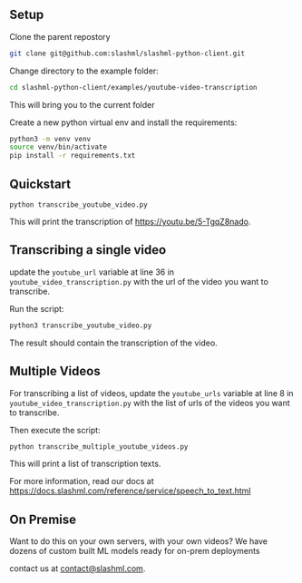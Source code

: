 
## Setup

Clone the parent repostory 


```bash
git clone git@github.com:slashml/slashml-python-client.git
```

Change directory to the example folder:

```bash
cd slashml-python-client/examples/youtube-video-transcription
```

This will bring you to the current folder


Create a new python virtual env and install the requirements:

```bash
python3 -m venv venv
source venv/bin/activate
pip install -r requirements.txt
```

## Quickstart

```
python transcribe_youtube_video.py
```

This will print the transcription of https://youtu.be/5-TgqZ8nado. 



## Transcribing a single video
update the `youtube_url` variable at line 36 in `youtube_video_transcription.py` with the url of the video you want to transcribe.

Run the script:

```bash
python3 transcribe_youtube_video.py
```
The result should contain the transcription of the video.

## Multiple Videos
For transcribing a list of videos, update the `youtube_urls` variable at line 8 in `youtube_video_transcription.py` with the list of urls of the videos you want to transcribe.

Then execute the script:

```bash
python transcribe_multiple_youtube_videos.py
```

This will print a list of transcription texts.


For more information, read our docs at https://docs.slashml.com/reference/service/speech_to_text.html


## On Premise
Want to do this on your own servers, with your own videos? We have dozens of custom built ML models ready for on-prem deployments

contact us at contact@slashml.com. 